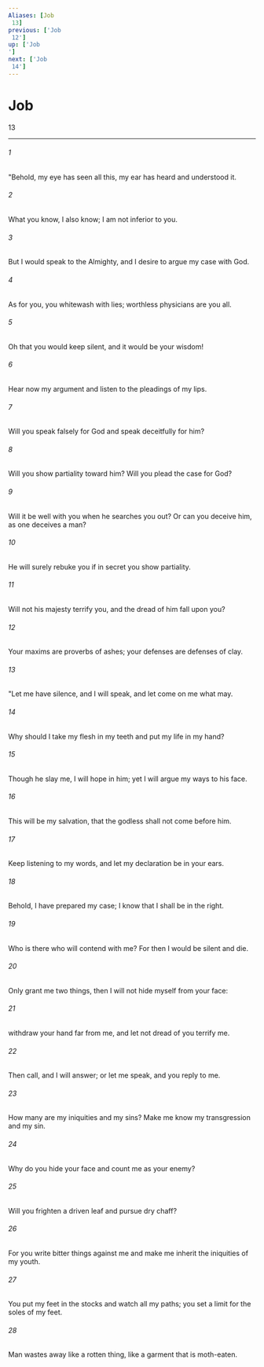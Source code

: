 ```yaml
---
Aliases: [Job 13]
previous: ['Job 12']
up: ['Job']
next: ['Job 14']
---
```

# Job 13

***
 

###### 1 
"Behold, my eye has seen all this,  my ear has heard and understood it.   

###### 2 
What you know, I also know;  I am not inferior to you.   

###### 3 
But I would speak to the Almighty,  and I desire to argue my case with God.   

###### 4 
As for you, you whitewash with lies;  worthless physicians are you all.   

###### 5 
Oh that you would keep silent,  and it would be your wisdom!   

###### 6 
Hear now my argument  and listen to the pleadings of my lips.   

###### 7 
Will you speak falsely for God  and speak deceitfully for him?   

###### 8 
Will you show partiality toward him?  Will you plead the case for God?   

###### 9 
Will it be well with you when he searches you out?  Or can you deceive him, as one deceives a man?   

###### 10 
He will surely rebuke you  if in secret you show partiality.   

###### 11 
Will not his majesty terrify you,  and the dread of him fall upon you?   

###### 12 
Your maxims are proverbs of ashes;  your defenses are defenses of clay.  

###### 13 
"Let me have silence, and I will speak,  and let come on me what may.   

###### 14 
Why should I take my flesh in my teeth  and put my life in my hand?   

###### 15 
Though he slay me, I will hope in him;  yet I will argue my ways to his face.   

###### 16 
This will be my salvation,  that the godless shall not come before him.   

###### 17 
Keep listening to my words,  and let my declaration be in your ears.   

###### 18 
Behold, I have prepared my case;  I know that I shall be in the right.   

###### 19 
Who is there who will contend with me?  For then I would be silent and die.   

###### 20 
Only grant me two things,  then I will not hide myself from your face:   

###### 21 
withdraw your hand far from me,  and let not dread of you terrify me.   

###### 22 
Then call, and I will answer;  or let me speak, and you reply to me.   

###### 23 
How many are my iniquities and my sins?  Make me know my transgression and my sin.   

###### 24 
Why do you hide your face  and count me as your enemy?   

###### 25 
Will you frighten a driven leaf  and pursue dry chaff?   

###### 26 
For you write bitter things against me  and make me inherit the iniquities of my youth.   

###### 27 
You put my feet in the stocks  and watch all my paths;  you set a limit for the soles of my feet.   

###### 28 
Man wastes away like a rotten thing,  like a garment that is moth-eaten.
